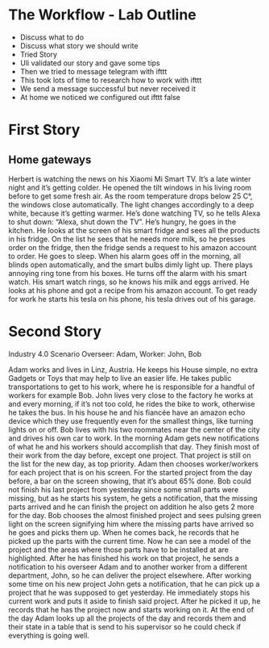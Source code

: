 # The Workflow - Lab Outline
+ Discuss what to do
+ Discuss what story we should write
+ Tried Story
+ Uli validated our story and gave some tips
+ Then we tried to message telegram with ifttt
+ This took lots of time to research how to work with ifttt
+ We send a message successful but never received it
+ At home we noticed we configured out ifttt false

# First Story
## Home gateways 
Herbert is watching the news on his Xiaomi Mi Smart TV. It’s a late winter night and it’s getting colder. He opened the tilt windows in his living room before to get some fresh air. As the room temperature drops below 25 C°, the windows close automatically. The light changes accordingly to a deep white, because it’s getting warmer. He’s done watching TV, so he tells Alexa to shut down: “Alexa, shut down the TV”.  He’s hungry, he goes in the kitchen. He looks at the screen of his smart fridge and sees all the products in his fridge. On the list he sees that he needs more milk, so he presses order on the fridge, then the fridge sends a request to his amazon account to order. He goes to sleep. When his alarm goes off in the morning, all blinds open automatically, and the smart bulbs dimly light up. There plays annoying ring tone from his boxes. He turns off the alarm with his smart watch. His smart watch rings, so he knows his milk and eggs arrived. He looks at his phone and got a recipe from his amazon account. To get ready for work he starts his tesla on his phone, his tesla drives out of his garage.

# Second Story
Industry 4.0 Scenario
Overseer: Adam, Worker: John, Bob

Adam works and lives in Linz, Austria. He keeps his House simple, no extra Gadgets or Toys that may help to live an easier life. He takes public transportations to get to his work, where he is responsible for a handful of workers for example Bob.
John lives very close to the factory he works at and every morning, if it’s not too cold, he rides the bike to work, otherwise he takes the bus. In his house he and his fiancée have an amazon echo device which they use frequently even for the smallest things, like turning lights on or off.
Bob lives with his two roommates near the center of the city and drives his own car to work.
In the morning Adam gets new notifications of what he and his workers should accomplish that day. They finish most of their work from the day before, except one project. That project is still on the list for the new day, as top priority. Adam then chooses worker/workers for each project that is on his screen. For the started project from the day before, a bar on the screen showing, that it’s about 65% done.
Bob could not finish his last project from yesterday since some small parts were missing, but as he starts his system, he gets a notification, that the missing parts arrived and he can finish the project on addition he also gets 2 more for the day. Bob chooses the almost finished project and sees pulsing green light on the screen signifying him where the missing parts have arrived so he goes and picks them up. When he comes back, he records that he picked up the parts with the current time. Now he can see a model of the project and the areas where those parts have to be installed at are highlighted. After he has finished his work on that project, he sends a notification to his overseer Adam and to another worker from a different department, John, so he can deliver the project elsewhere. 
After working some time on his new project John gets a notification, that he can pick up a project that he was supposed to get yesterday. He immediately stops his current work and puts it aside to finish said project. After he picked it up, he records that he has the project now and starts working on it.
At the end of the day Adam looks up all the projects of the day and records them and their state in a table that is send to his supervisor so he could check if everything is going well.
